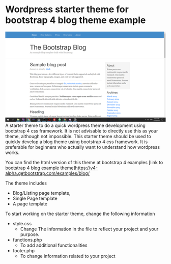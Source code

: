 # Wordpress starter theme for bootstrap 4 blog theme example
![Image of Starter Theme](img/startertheme_bootstrap_blog_wordpress.png)
A starter theme to do a quick wordpress theme development using bootstrap 4 css framework. It is not advisable to directly use this as your theme, although not impossible. This starter theme should be used to quickly develop a blog theme using bootstrap 4 css framework. It is preferable for beginners who actually want to understand how wordpress works.

You can find the html version of this theme at bootstrap 4 examples
[link to bootstrap 4 blog example theme]https://v4-alpha.getbootstrap.com/examples/blog/

The theme includes
* Blog/Listing page template,
* Single Page template
* A page template

To start working on the starter theme, change the following information

* style.css
  * Change The information in the file to reflect your project and your purpose.
* functions.php
  * To add additional functionalities
* footer.php  
  * To change information related to your project
